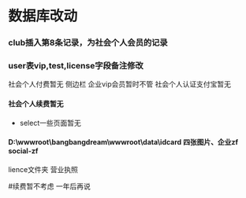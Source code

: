 # 数据库改动
### club插入第8条记录，为社会个人会员的记录
### user表vip,test,license字段备注修改


社会个人付费暂无
 侧边栏
 企业vip会员暂时不管
 社会个人认证支付宝暂无
 #### 社会个人续费暂无
 - select一些页面暂无
 
 #### D:\wwwroot\bangbangdream\wwwroot\data\idcard 四张图片、企业zf social-zf
 lience文件夹 营业执照
 
 #续费暂不考虑 一年后再说